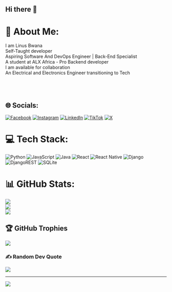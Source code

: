 ## Hi there 👋
# 💫 About Me:
I am Linus Bwana<br>Self-Taught developer<br>Aspiring Software And DevOps Engineer | Back-End Specialist<br>A student at ALX Africa - Pro Backend developer<br>I am available for collaboration<br>An Electrical and Electronics Engineer transitioning to Tech<br><br><br><br>


## 🌐 Socials:
[![Facebook](https://img.shields.io/badge/Facebook-%231877F2.svg?logo=Facebook&logoColor=white)](https://facebook.com/linusbwana) [![Instagram](https://img.shields.io/badge/Instagram-%23E4405F.svg?logo=Instagram&logoColor=white)](https://instagram.com/linusbwana) [![LinkedIn](https://img.shields.io/badge/LinkedIn-%230077B5.svg?logo=linkedin&logoColor=white)](https://linkedin.com/in/linus-bwana) [![TikTok](https://img.shields.io/badge/TikTok-%23000000.svg?logo=TikTok&logoColor=white)](https://tiktok.com/@linusbwana) [![X](https://img.shields.io/badge/X-black.svg?logo=X&logoColor=white)](https://x.com/linusbwana) 

# 💻 Tech Stack:
![Python](https://img.shields.io/badge/python-3670A0?style=for-the-badge&logo=python&logoColor=ffdd54) ![JavaScript](https://img.shields.io/badge/javascript-%23323330.svg?style=for-the-badge&logo=javascript&logoColor=%23F7DF1E) ![Java](https://img.shields.io/badge/java-%23ED8B00.svg?style=for-the-badge&logo=openjdk&logoColor=white) ![React](https://img.shields.io/badge/react-%2320232a.svg?style=for-the-badge&logo=react&logoColor=%2361DAFB) ![React Native](https://img.shields.io/badge/react_native-%2320232a.svg?style=for-the-badge&logo=react&logoColor=%2361DAFB) ![Django](https://img.shields.io/badge/django-%23092E20.svg?style=for-the-badge&logo=django&logoColor=white) ![DjangoREST](https://img.shields.io/badge/DJANGO-REST-ff1709?style=for-the-badge&logo=django&logoColor=white&color=ff1709&labelColor=gray) ![SQLite](https://img.shields.io/badge/sqlite-%2307405e.svg?style=for-the-badge&logo=sqlite&logoColor=white)
# 📊 GitHub Stats:
![](https://github-readme-stats.vercel.app/api?username=linusbwana&theme=dark&hide_border=false&include_all_commits=false&count_private=false)<br/>
![](https://nirzak-streak-stats.vercel.app/?user=linusbwana&theme=dark&hide_border=false)<br/>
![](https://github-readme-stats.vercel.app/api/top-langs/?username=linusbwana&theme=dark&hide_border=false&include_all_commits=false&count_private=false&layout=compact)

## 🏆 GitHub Trophies
![](https://github-profile-trophy.vercel.app/?username=linusbwana&theme=radical&no-frame=false&no-bg=true&margin-w=4)

### ✍️ Random Dev Quote
![](https://quotes-github-readme.vercel.app/api?type=horizontal&theme=radical)

---
[![](https://visitcount.itsvg.in/api?id=linusbwana&icon=0&color=0)](https://visitcount.itsvg.in)

<!-- Proudly created with GPRM ( https://gprm.itsvg.in ) -->
